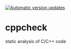 [![Automatic version updates](https://github.com/ZOSOpenTools/cppcheckport/actions/workflows/bump.yml/badge.svg)](https://github.com/ZOSOpenTools/cppcheckport/actions/workflows/bump.yml)

# cppcheck

static analysis of C/C++ code

